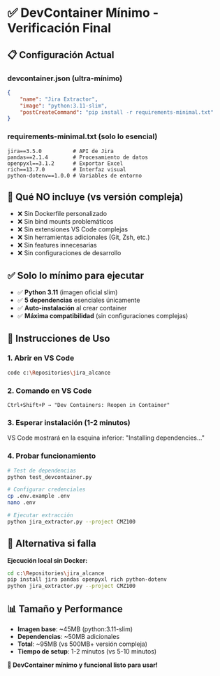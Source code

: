 # ✅ DevContainer Mínimo - Verificación Final

## 📋 Configuración Actual

### **devcontainer.json** (ultra-mínimo)
```json
{
	"name": "Jira Extractor",
	"image": "python:3.11-slim",
	"postCreateCommand": "pip install -r requirements-minimal.txt"
}
```

### **requirements-minimal.txt** (solo lo esencial)
```
jira==3.5.0          # API de Jira
pandas==2.1.4        # Procesamiento de datos  
openpyxl==3.1.2      # Exportar Excel
rich==13.7.0         # Interfaz visual
python-dotenv==1.0.0 # Variables de entorno
```

## 🎯 Qué NO incluye (vs versión compleja)

- ❌ Sin Dockerfile personalizado
- ❌ Sin bind mounts problemáticos
- ❌ Sin extensiones VS Code complejas
- ❌ Sin herramientas adicionales (Git, Zsh, etc.)
- ❌ Sin features innecesarias
- ❌ Sin configuraciones de desarrollo

## ✅ Solo lo mínimo para ejecutar

- ✅ **Python 3.11** (imagen oficial slim)
- ✅ **5 dependencias** esenciales únicamente
- ✅ **Auto-instalación** al crear container
- ✅ **Máxima compatibilidad** (sin configuraciones complejas)

## 🚀 Instrucciones de Uso

### **1. Abrir en VS Code**
```bash
code c:\Repositories\jira_alcance
```

### **2. Comando en VS Code**
```
Ctrl+Shift+P → "Dev Containers: Reopen in Container"
```

### **3. Esperar instalación** (1-2 minutos)
VS Code mostrará en la esquina inferior: "Installing dependencies..."

### **4. Probar funcionamiento**
```bash
# Test de dependencias
python test_devcontainer.py

# Configurar credenciales
cp .env.example .env
nano .env

# Ejecutar extracción
python jira_extractor.py --project CMZ100
```

## 🔧 Alternativa si falla

**Ejecución local sin Docker:**
```bash
cd c:\Repositories\jira_alcance
pip install jira pandas openpyxl rich python-dotenv
python jira_extractor.py --project CMZ100
```

## 📊 Tamaño y Performance

- **Imagen base**: ~45MB (python:3.11-slim)
- **Dependencias**: ~50MB adicionales
- **Total**: ~95MB (vs 500MB+ versión compleja)
- **Tiempo de setup**: 1-2 minutos (vs 5-10 minutos)

**🎉 DevContainer mínimo y funcional listo para usar!**
